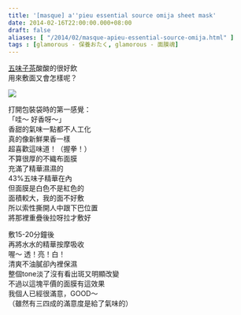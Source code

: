 ```yaml
---
title: '[masque] a''pieu essential source omija sheet mask'
date: 2014-02-16T22:00:00.000+08:00
draft: false
aliases: [ "/2014/02/masque-apieu-essential-source-omija.html" ]
tags : [glamorous - 保養おたく, glamorous - 面膜魂]
---
```


[五味子茶](https://hidie.net/busanjj4f/)酸酸的很好飲  
用來敷面又會怎樣呢？  

![](/images/apieuomija.jpg)

打開包裝袋時的第一感覺：  
「哇～ 好香呀～」  
香甜的氣味一點都不人工化  
真的像新鮮果香一樣  
超喜歡這味道！（握拳！）  
不算很厚的不織布面膜  
充滿了精華濕濕的  
43%五味子精華在內  
但面膜是白色不是紅色的  
面積較大，我的面不好敷  
所以索性撕開人中跟下巴位置  
將那裡重疊後拉呀拉才敷好  
  
敷15-20分鐘後  
再將水水的精華按摩吸收  
喔～ 透！亮！白！  
清爽不油膩卻內裡保濕  
整個tone淡了沒有看出斑又明顯改變  
不過以這塊平價的面膜有這效果  
我個人已經很滿意，GOOD～  
（雖然有三四成的滿意度是給了氣味的）
